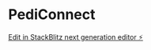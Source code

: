 # PediConnect

[Edit in StackBlitz next generation editor ⚡️](https://stackblitz.com/~/github.com/maarslan/PediConnect)